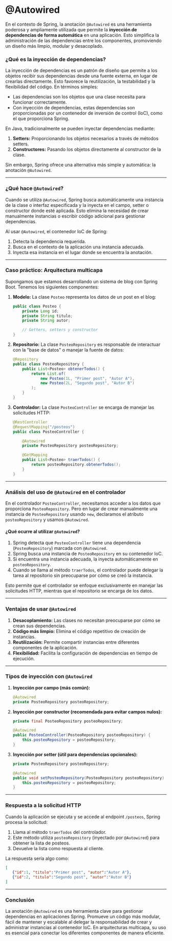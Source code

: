 # @Autowired

En el contexto de Spring, la anotación `@Autowired` es una herramienta poderosa y ampliamente utilizada que permite la **inyección de dependencias de forma automática** en una aplicación. Esto simplifica la administración de las dependencias entre los componentes, promoviendo un diseño más limpio, modular y desacoplado.

### **¿Qué es la inyección de dependencias?**

La inyección de dependencias es un patrón de diseño que permite a los objetos recibir sus dependencias desde una fuente externa, en lugar de crearlas directamente. Esto favorece la reutilización, la testabilidad y la flexibilidad del código. En términos simples:
- Las dependencias son los objetos que una clase necesita para funcionar correctamente.
- Con inyección de dependencias, estas dependencias son proporcionadas por un contenedor de inversión de control (IoC), como el que proporciona Spring.

En Java, tradicionalmente se pueden inyectar dependencias mediante:
1. **Setters:** Proporcionando los objetos necesarios a través de métodos setters.
2. **Constructores:** Pasando los objetos directamente al constructor de la clase.

Sin embargo, Spring ofrece una alternativa más simple y automática: la anotación `@Autowired`.

---

### **¿Qué hace `@Autowired`?**

Cuando se utiliza `@Autowired`, Spring busca automáticamente una instancia de la clase o interfaz especificada y la inyecta en el campo, setter o constructor donde esté aplicada. Esto elimina la necesidad de crear manualmente instancias o escribir código adicional para gestionar dependencias.

Al usar `@Autowired`, el contenedor IoC de Spring:
1. Detecta la dependencia requerida.
2. Busca en el contexto de la aplicación una instancia adecuada.
3. Inyecta esa instancia en el lugar donde se encuentra la anotación.

---

### **Caso práctico: Arquitectura multicapa**

Supongamos que estamos desarrollando un sistema de blog con Spring Boot. Tenemos los siguientes componentes:

1. **Modelo:** La clase `Posteo` representa los datos de un post en el blog:
   ```java
   public class Posteo {
       private Long id;
       private String titulo;
       private String autor;

       // Getters, setters y constructor
   }
   ```

2. **Repositorio:** La clase `PosteoRepository` es responsable de interactuar con la "base de datos" o manejar la fuente de datos:
   ```java
   @Repository
   public class PosteoRepository {
       public List<Posteo> obtenerTodos() {
           return List.of(
               new Posteo(1L, "Primer post", "Autor A"),
               new Posteo(2L, "Segundo post", "Autor B")
           );
       }
   }
   ```

3. **Controlador:** La clase `PosteoController` se encarga de manejar las solicitudes HTTP:
   ```java
   @RestController
   @RequestMapping("/posteos")
   public class PosteoController {

       @Autowired
       private PosteoRepository posteoRepository;

       @GetMapping
       public List<Posteo> traerTodos() {
           return posteoRepository.obtenerTodos();
       }
   }
   ```

---

### **Análisis del uso de `@Autowired` en el controlador**

En el controlador `PosteoController`, necesitamos acceder a los datos que proporciona `PosteoRepository`. Pero en lugar de crear manualmente una instancia de `PosteoRepository` usando `new`, declaramos el atributo `posteoRepository` y usamos `@Autowired`.

#### **¿Qué ocurre al utilizar `@Autowired`?**
1. Spring detecta que `PosteoController` tiene una dependencia (`PosteoRepository`) marcada con `@Autowired`.
2. Spring busca una instancia de `PosteoRepository` en su contenedor IoC.
3. Si encuentra una instancia adecuada, la inyecta automáticamente en `posteoRepository`.
4. Cuando se llama al método `traerTodos`, el controlador puede delegar la tarea al repositorio sin preocuparse por cómo se creó la instancia.

Esto permite que el controlador se enfoque exclusivamente en manejar las solicitudes HTTP, mientras que el repositorio se encarga de los datos.

---

### **Ventajas de usar `@Autowired`**

1. **Desacoplamiento:** Las clases no necesitan preocuparse por cómo se crean sus dependencias.
2. **Código más limpio:** Elimina el código repetitivo de creación de instancias.
3. **Reutilización:** Permite compartir instancias entre diferentes componentes de la aplicación.
4. **Flexibilidad:** Facilita la configuración de dependencias en tiempo de ejecución.

---

### **Tipos de inyección con `@Autowired`**

1. **Inyección por campo (más común):**
   ```java
   @Autowired
   private PosteoRepository posteoRepository;
   ```
2. **Inyección por constructor (recomendada para evitar campos nulos):**
   ```java
   private final PosteoRepository posteoRepository;

   @Autowired
   public PosteoController(PosteoRepository posteoRepository) {
       this.posteoRepository = posteoRepository;
   }
   ```
3. **Inyección por setter (útil para dependencias opcionales):**
   ```java
   private PosteoRepository posteoRepository;

   @Autowired
   public void setPosteoRepository(PosteoRepository posteoRepository) {
       this.posteoRepository = posteoRepository;
   }
   ```

---

### **Respuesta a la solicitud HTTP**

Cuando la aplicación se ejecuta y se accede al endpoint `/posteos`, Spring procesa la solicitud:
1. Llama al método `traerTodos` del controlador.
2. Este método utiliza `posteoRepository` (inyectado por `@Autowired`) para obtener la lista de posteos.
3. Devuelve la lista como respuesta al cliente.

La respuesta sería algo como:
```json
[
   {"id":1, "titulo":"Primer post", "autor":"Autor A"},
   {"id":2, "titulo":"Segundo post", "autor":"Autor B"}
]
```

---

### **Conclusión**

La anotación `@Autowired` es una herramienta clave para gestionar dependencias en aplicaciones Spring. Promueve un código más modular, fácil de mantener y escalable al delegar la responsabilidad de crear y administrar instancias al contenedor IoC. En arquitecturas multicapa, su uso es esencial para conectar los diferentes componentes de manera eficiente.